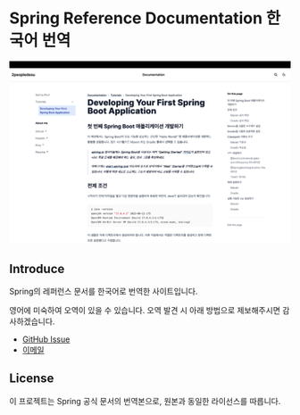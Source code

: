 # Spring Reference Documentation 한국어 번역

<p align="center">
  <img src="images/Sample_pic.png" alt="Sample Screenshot" width="600"/>
</p>

## Introduce

Spring의 레퍼런스 문서를 한국어로 번역한 사이트입니다.

영어에 미숙하여 오역이 있을 수 있습니다. 오역 발견 시 아래 방법으로 제보해주시면 감사하겠습니다.


- [GitHub Issue](https://github.com/2peopledesu/Sping-docs-to-korean/issues)
- [이메일](mailto:2peopledesu@gmail.com)

## License

이 프로젝트는 Spring 공식 문서의 번역본으로, 원본과 동일한 라이선스를 따릅니다.